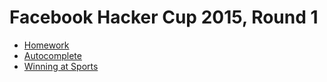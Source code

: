 # Facebook Hacker Cup 2015, Round 1

* [Homework][]
* [Autocomplete][]
* [Winning at Sports][]

[Homework]:          https://dmoj.ca/problem/fhc15c1p1
[Autocomplete]:      https://dmoj.ca/problem/fhc15c1p2
[Winning at Sports]: https://dmoj.ca/problem/fhc15c1p3
